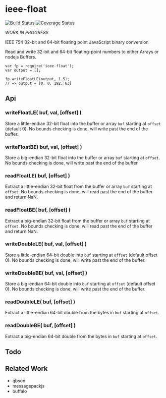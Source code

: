 ieee-float
==========
[![Build Status](https://api.travis-ci.org/andrasq/node-ieee-float.svg?branch=master)](https://travis-ci.org/andrasq/node-ieee-float?branch=master)
[![Coverage Status](https://codecov.io/github/andrasq/node-ieee-float/coverage.svg?branch=master)](https://codecov.io/github/andrasq/node-ieee-float?branch=master)


_WORK IN PROGRESS_

IEEE 754 32-bit and 64-bit floating point JavaScript binary conversion


Read and write 32-bit and 64-bit floating-point numbers to either Arrays
or nodejs Buffers.

    var fp = require('ieee-float');
    var output = [];

    fp.writeFloatLE(output, 1.5);
    // => output = [0, 0, 192, 63]


Api
---

### writeFloatLE( buf, val, [offset] )

Store a little-endian 32-bit float into the buffer or array `buf` starting at `offset` (default 0).
No bounds checking is done, will write past the end of the buffer.

### writeFloatBE( buf, val, [offset] )

Store a big-endian 32-bit float into the buffer or array `buf` starting at `offset`.
No bounds checking is done, will write past the end of the buffer.

### readFloatLE( buf, [offset] )

Extract a little-endian 32-bit float from the buffer or array `buf` starting at `offset`.
No bounds checking is done, will read past the end of the buffer and return NaN.

### readFloatBE( buf, [offset] )

Extract a big-endian 32-bit float from the buffer or array `buf` starting at `offset`.
No bounds checking is done, will read past the end of the buffer and return NaN.

### writeDoubleLE( buf, val, [offset] )

Store a little-endian 64-bit double into `buf` starting at `offset` (default offset 0).
No bounds checking is done, will write past the end of the buffer.

### writeDoubleBE( buf, val, [offset] )

Store a big-endian 64-bit double into `buf` starting at `offset` (default offset 0).
No bounds checking is done, will write past the end of the buffer.

### readDoubleLE( buf, [offset] )

Extract a little-endian 64-bit double from the bytes in `buf` starting at `offset`.

### readDoubleBE( buf, [offset] )

Extract a big-endian 64-bit double from the bytes in `buf` starting at `offset`.



Todo
----


Related Work
------------

- qbson
- messagepackjs
- buffalo
